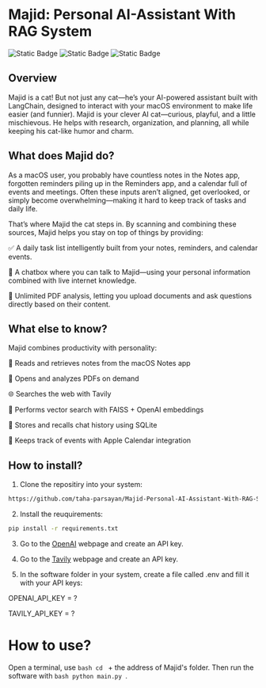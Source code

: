 # Majid: Personal AI-Assistant With RAG System
![Static Badge](https://img.shields.io/badge/AI%20Agent-FF0000)
![Static Badge](https://img.shields.io/badge/RAG%20SYSTEM-CC7722)
![Static Badge](https://img.shields.io/badge/Python-8A2BE2)

## Overview
Majid is a cat! But not just any cat—he’s your AI-powered assistant built with LangChain, designed to interact with your macOS environment to make life easier (and funnier). Majid is your clever AI cat—curious, playful, and a little mischievous. He helps with research, organization, and planning, all while keeping his cat-like humor and charm.

## What does Majid do?
As a macOS user, you probably have countless notes in the Notes app, forgotten reminders piling up in the Reminders app, and a calendar full of events and meetings. Often these inputs aren’t aligned, get overlooked, or simply become overwhelming—making it hard to keep track of tasks and daily life.

That’s where Majid the cat steps in. By scanning and combining these sources, Majid helps you stay on top of things by providing:

✅ A daily task list intelligently built from your notes, reminders, and calendar events.

💬 A chatbox where you can talk to Majid—using your personal information combined with live internet knowledge.

📄 Unlimited PDF analysis, letting you upload documents and ask questions directly based on their content.

## What else to know?
Majid combines productivity with personality:

🐾 Reads and retrieves notes from the macOS Notes app

📄 Opens and analyzes PDFs on demand

🌐 Searches the web with Tavily

🔎 Performs vector search with FAISS + OpenAI embeddings

💾 Stores and recalls chat history using SQLite

📅 Keeps track of events with Apple Calendar integration

## How to install?

1. Clone the repositiry into your system:

```bash
https://github.com/taha-parsayan/Majid-Personal-AI-Assistant-With-RAG-System
```

2. Install the reuquirements:

```bash
pip install -r requirements.txt
```

3. Go to the [OpenAI](https://openai.com/) webpage and create an API key.

4. Go to the [Tavily](https://www.tavily.com/) webpage and create an API key.

5. In the software folder in your system, create a file called .env and fill it with your API keys:

OPENAI_API_KEY = ?

TAVILY_API_KEY = ?

# How to use?

Open a terminal, use ```bash cd ``` + the address of Majid's folder. Then run the software with ```bash python main.py ```.
